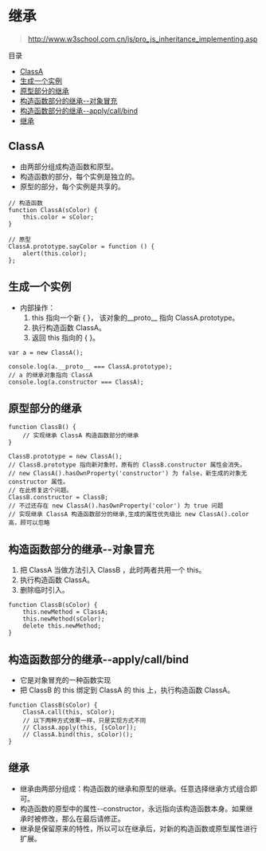 # 继承

> http://www.w3school.com.cn/js/pro_js_inheritance_implementing.asp

目录

- [ClassA](#classa)
- [生成一个实例](#生成一个实例)
- [原型部分的继承](#原型部分的继承)
- [构造函数部分的继承--对象冒充](#构造函数部分的继承--对象冒充)
- [构造函数部分的继承--apply/call/bind](#构造函数部分的继承--applycallbind)
- [继承](#继承-1)

## ClassA

- 由两部分组成构造函数和原型。
- 构造函数的部分，每个实例是独立的。
- 原型的部分，每个实例是共享的。 

```
// 构造函数
function ClassA(sColor) {
    this.color = sColor;
}

// 原型
ClassA.prototype.sayColor = function () {
    alert(this.color);
};
```

## 生成一个实例

- 内部操作：
    1. this 指向一个新 { }， 该对象的\_\_proto__ 指向 ClassA.prototype。
    2. 执行构造函数 ClassA。
    3. 返回 this 指向的 { }。

```
var a = new ClassA();

console.log(a.__proto__ === ClassA.prototype);
// a 的继承对象指向 ClassA
console.log(a.constructor === ClassA);
```

## 原型部分的继承

```
function ClassB() {
    // 实现继承 ClassA 构造函数部分的继承
}

ClassB.prototype = new ClassA();
// ClassB.prototype 指向新对象时，原有的 ClassB.constructor 属性会消失。
// new ClassA().hasOwnProperty('constructor') 为 false，新生成的对象无 constructor 属性。
// 在此修复这个问题。
ClassB.constructor = ClassB;
// 不过还存在 new ClassA().hasOwnProperty('color') 为 true 问题
// 实现继承 ClassA 构造函数部分的继承,生成的属性优先级比 new ClassA().color 高，顾可以忽略
```

## 构造函数部分的继承--对象冒充

1. 把 ClassA 当做方法引入 ClassB ，此时两者共用一个 this。
2. 执行构造函数 ClassA。
3. 删除临时引入。

```
function ClassB(sColor) {
    this.newMethod = ClassA;
    this.newMethod(sColor);
    delete this.newMethod;
}
```

## 构造函数部分的继承--apply/call/bind

- 它是对象冒充的一种函数实现
- 把 ClassB 的 this 绑定到 ClassA 的 this 上，执行构造函数 ClassA。

```
function ClassB(sColor) {
    ClassA.call(this, sColor);
    // 以下两种方式效果一样，只是实现方式不同
    // ClassA.apply(this, [sColor]);
    // ClassA.bind(this, sColor)();
}
```

## 继承

- 继承由两部分组成：构造函数的继承和原型的继承。任意选择继承方式组合即可。
- 构造函数的原型中的属性--constructor，永远指向该构造函数本身。如果继承时被修改，那么在最后请修正。
- 继承是保留原来的特性，所以可以在继承后，对新的构造函数或原型属性进行扩展。
